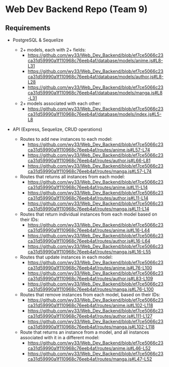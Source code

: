 # Web Dev Backend Repo (Team 9)

## Requirements

- PostgreSQL & Sequelize
  - 2+ models, each with 2+ fields:
    - https://github.com/wy33/Web_Dev_Backend/blob/ef7ce5066c23ca31d59990a1f110968c76eeb4af/database/models/anime.js#L8-L31
    - https://github.com/wy33/Web_Dev_Backend/blob/ef7ce5066c23ca31d59990a1f110968c76eeb4af/database/models/author.js#L8-L28
    - https://github.com/wy33/Web_Dev_Backend/blob/ef7ce5066c23ca31d59990a1f110968c76eeb4af/database/models/manga.js#L8-L31
  - 2+ models associated with each other:
    - https://github.com/wy33/Web_Dev_Backend/blob/ef7ce5066c23ca31d59990a1f110968c76eeb4af/database/models/index.js#L5-L8

- API (Express, Sequelize, CRUD operations)
  - Routes to add new instances to each model:
    - https://github.com/wy33/Web_Dev_Backend/blob/ef7ce5066c23ca31d59990a1f110968c76eeb4af/routes/anime.js#L57-L74
    - https://github.com/wy33/Web_Dev_Backend/blob/ef7ce5066c23ca31d59990a1f110968c76eeb4af/routes/author.js#L66-L81
    - https://github.com/wy33/Web_Dev_Backend/blob/ef7ce5066c23ca31d59990a1f110968c76eeb4af/routes/manga.js#L57-L74
  - Routes that returns all instances from each model:
    - https://github.com/wy33/Web_Dev_Backend/blob/ef7ce5066c23ca31d59990a1f110968c76eeb4af/routes/anime.js#L11-L14
    - https://github.com/wy33/Web_Dev_Backend/blob/ef7ce5066c23ca31d59990a1f110968c76eeb4af/routes/author.js#L11-L14
    - https://github.com/wy33/Web_Dev_Backend/blob/ef7ce5066c23ca31d59990a1f110968c76eeb4af/routes/manga.js#L11-L14
  - Routes that return individual instances from each model based on their IDs:
    - https://github.com/wy33/Web_Dev_Backend/blob/ef7ce5066c23ca31d59990a1f110968c76eeb4af/routes/anime.js#L16-L44
    - https://github.com/wy33/Web_Dev_Backend/blob/ef7ce5066c23ca31d59990a1f110968c76eeb4af/routes/author.js#L16-L64
    - https://github.com/wy33/Web_Dev_Backend/blob/ef7ce5066c23ca31d59990a1f110968c76eeb4af/routes/manga.js#L16-L55
  - Routes that update instances in each model:
    - https://github.com/wy33/Web_Dev_Backend/blob/ef7ce5066c23ca31d59990a1f110968c76eeb4af/routes/anime.js#L76-L100
    - https://github.com/wy33/Web_Dev_Backend/blob/ef7ce5066c23ca31d59990a1f110968c76eeb4af/routes/author.js#L83-L109
    - https://github.com/wy33/Web_Dev_Backend/blob/ef7ce5066c23ca31d59990a1f110968c76eeb4af/routes/manga.js#L76-L100
  - Routes that remove instances from each model, based on their IDs:
    - https://github.com/wy33/Web_Dev_Backend/blob/ef7ce5066c23ca31d59990a1f110968c76eeb4af/routes/anime.js#L102-L118
    - https://github.com/wy33/Web_Dev_Backend/blob/ef7ce5066c23ca31d59990a1f110968c76eeb4af/routes/author.js#L111-L127
    - https://github.com/wy33/Web_Dev_Backend/blob/ef7ce5066c23ca31d59990a1f110968c76eeb4af/routes/manga.js#L102-L118
  - Route that returns an instance from a model, and all instances associated with it in a different model:
    - https://github.com/wy33/Web_Dev_Backend/blob/ef7ce5066c23ca31d59990a1f110968c76eeb4af/routes/anime.js#L46-L52
    - https://github.com/wy33/Web_Dev_Backend/blob/ef7ce5066c23ca31d59990a1f110968c76eeb4af/routes/manga.js#L47-L52

